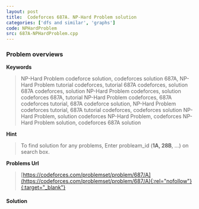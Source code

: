 ```yaml
---
layout: post
title:  Codeforces 687A. NP-Hard Problem solution
categories: ['dfs and similar', 'graphs']
code: NPHardProblem
src: 687A-NPHardProblem.cpp
---
```

### **Problem overviews**

**Keywords**
> NP-Hard Problem codeforce solution, codeforces solution 687A, NP-Hard Problem tutorial codeforces, tutorial 687A codeforces, solution 687A codeforces, solution NP-Hard Problem codeforces, solution codeforces 687A, tutorial NP-Hard Problem codeforces, 687A codeforces tutorial, 687A codeforce solution, NP-Hard Problem codeforces tutorial, 687A tutorial codeforces, codeforces solution NP-Hard Problem, solution codeforces NP-Hard Problem, codeforces NP-Hard Problem solution, codeforces 687A solution

**Hint**
> To find solution for any problems, Enter probleam_id (**1A, 28B**, ...) on search box. 

**Problems Url**
> [https://codeforces.com/problemset/problem/687/A](https://codeforces.com/problemset/problem/687/A){:rel="nofollow"}{:target="_blank"}

#### **Solution**



